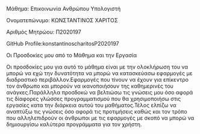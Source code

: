 Μάθημα: Επικοινωνία Ανθρώπου Υπολογιστή

Ονοματεπώνυμο: ΚΩΝΣΤΑΝΤΙΝΟΣ ΧΑΡΙΤΟΣ

Αριθμός Μητρώου: Π2020197

GitHub Profile:konstantinoscharitosP2020197 


Οι Προσδοκίες μου από το Μάθημα και την Εργασία

Οι προσδοκίες μου για αυτό το μάθημα είναι με την ολοκλήρωση του να μπορώ να εχώ την δυνατότητα να μπορώ να κατασκεύασω εφαρμογές με διαδραστικό περιβάλλον.Εφαρμογές που τίνουν να έχουν για επίκεντρο τον άνθρωπο και μπορούν να ικανοποιήσουν της καθημερινές του ανάγκες.Παράλληλα προσδοκώ να βελτιώσω τις γνώσεις μου όσο αφορά τις δίαφορες γλώσσες προγραμματισμού που θα χρησιμοποιήσω στις εργασίες κατα την διάρκεια αυτού του μαθήματος.Τέλος ελπίζω να αναπτύξω τις γνώσεις όσο αφορά τις προτιμήσεις καθώς και τον τρόπο που αλληλεπιδρούν οι άνθρωποι με τις εφαρμογές με σκοπό να μπορώ να δημιουργίσω καλύτερα προγράμματα για τον χρήστη.
